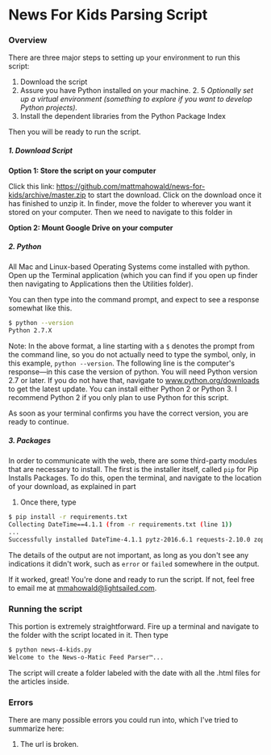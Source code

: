 # News For Kids Parsing Script

### Overview

There are three major steps to setting up your environment to run this script:

1. Download the script
2. Assure you have Python installed on your machine. 
    2. 5 *Optionally set up a virtual environment (something to explore if you want to develop Python projects).*
3. Install the dependent libraries from the Python Package Index

Then you will be ready to run the script.

##### 1. Download Script

**Option 1: Store the script on your computer**

Click this link: https://github.com/mattmahowald/news-for-kids/archive/master.zip to start the 
download. Click on the download once it has finished to unzip it. In finder, move the folder
to wherever you want it stored on your computer. Then we need to navigate to 
this folder in 

**Option 2: Mount Google Drive on your computer**


##### 2. Python
All Mac and Linux-based Operating Systems come installed with python. Open up the Terminal application (which you can find if you open up finder then navigating to Applications then the Utilities folder). 

You can then type into the command prompt, and expect to see a response somewhat like this.

```sh
$ python --version
Python 2.7.X
```

Note: In the above format, a line starting with a `$` denotes the prompt from the command line, 
so you do not actually need to type the symbol, only, in this example, `python --version`. 
The following line is the computer's response—in this case the version of python. You will 
need Python version 2.7 or later. If you do not have that, navigate to www.python.org/downloads 
to get the latest update. You can install either Python 2 or Python 3. I recommend Python 2 if
you only plan to use Python for this script.

As soon as your terminal confirms you have the correct version, you are ready to continue.

##### 3. Packages
In order to communicate with the web, there are some third-party modules that are necessary
to install. The first is the installer itself, called `pip` for Pip Installs Packages. To do
this, open the terminal, and navigate to the location of your download, as explained in part
1. Once there, type 

```sh
$ pip install -r requirements.txt
Collecting DateTime==4.1.1 (from -r requirements.txt (line 1))
...
Successfully installed DateTime-4.1.1 pytz-2016.6.1 requests-2.10.0 zope.interface-4.2.0
```

The details of the output are not important, as long as you don't see any indications
it didn't work, such as `error` or `failed` somewhere in the output.

If it worked, great! You're done and ready to run the script. If not, feel free to email 
me at mmahowald@lightsailed.com.

### Running the script

This portion is extremely straightforward. Fire up a terminal and navigate to the folder
with the script located in it. Then type

```sh
$ python news-4-kids.py
Welcome to the News-o-Matic Feed Parser™...
```

The script will create a folder labeled with the date with all the .html files for
the articles inside.

### Errors

There are many possible errors you could run into, which I've tried to summarize here:

1. The url is broken. 

